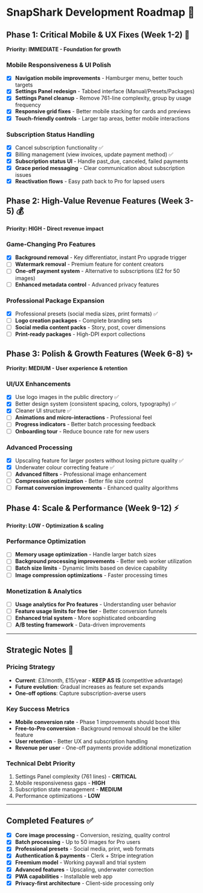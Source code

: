 # SnapShark Development Roadmap 🚀

## Phase 1: Critical Mobile & UX Fixes (Week 1-2) 📱

**Priority: IMMEDIATE - Foundation for growth**

### Mobile Responsiveness & UI Polish

- [x] **Navigation mobile improvements** - Hamburger menu, better touch targets
- [x] **Settings Panel redesign** - Tabbed interface (Manual/Presets/Packages)
- [x] **Settings Panel cleanup** - Remove 761-line complexity, group by usage frequency
- [x] **Responsive grid fixes** - Better mobile stacking for cards and previews
- [x] **Touch-friendly controls** - Larger tap areas, better mobile interactions

### Subscription Status Handling

- [x] Cancel subscription functionality ✅
- [x] Billing management (view invoices, update payment method) ✅
- [x] **Subscription status UI** - Handle past_due, canceled, failed payments
- [x] **Grace period messaging** - Clear communication about subscription issues
- [x] **Reactivation flows** - Easy path back to Pro for lapsed users

## Phase 2: High-Value Revenue Features (Week 3-5) 💰

**Priority: HIGH - Direct revenue impact**

### Game-Changing Pro Features

- [x] **Background removal** - Key differentiator, instant Pro upgrade trigger
- [ ] **Watermark removal** - Premium feature for content creators
- [ ] **One-off payment system** - Alternative to subscriptions (£2 for 50 images)
- [ ] **Enhanced metadata control** - Advanced privacy features

### Professional Package Expansion

- [x] Professional presets (social media sizes, print formats) ✅
- [ ] **Logo creation packages** - Complete branding sets
- [ ] **Social media content packs** - Story, post, cover dimensions
- [ ] **Print-ready packages** - High-DPI export collections

## Phase 3: Polish & Growth Features (Week 6-8) ✨

**Priority: MEDIUM - User experience & retention**

### UI/UX Enhancements

- [x] Use logo images in the public directory ✅
- [x] Better design system (consistent spacing, colors, typography) ✅
- [x] Cleaner UI structure ✅
- [ ] **Animations and micro-interactions** - Professional feel
- [ ] **Progress indicators** - Better batch processing feedback
- [ ] **Onboarding tour** - Reduce bounce rate for new users

### Advanced Processing

- [x] Upscaling feature for larger posters without losing picture quality ✅
- [x] Underwater colour correcting feature ✅
- [ ] **Advanced filters** - Professional image enhancement
- [ ] **Compression optimization** - Better file size control
- [ ] **Format conversion improvements** - Enhanced quality algorithms

## Phase 4: Scale & Performance (Week 9-12) ⚡

**Priority: LOW - Optimization & scaling**

### Performance Optimization

- [ ] **Memory usage optimization** - Handle larger batch sizes
- [ ] **Background processing improvements** - Better web worker utilization
- [ ] **Batch size limits** - Dynamic limits based on device capability
- [ ] **Image compression optimizations** - Faster processing times

### Monetization & Analytics

- [ ] **Usage analytics for Pro features** - Understanding user behavior
- [ ] **Feature usage limits for free tier** - Better conversion funnels
- [ ] **Enhanced trial system** - More sophisticated onboarding
- [ ] **A/B testing framework** - Data-driven improvements

---

## Strategic Notes 📝

### Pricing Strategy

- **Current**: £3/month, £15/year - **KEEP AS IS** (competitive advantage)
- **Future evolution**: Gradual increases as feature set expands
- **One-off options**: Capture subscription-averse users

### Key Success Metrics

- **Mobile conversion rate** - Phase 1 improvements should boost this
- **Free-to-Pro conversion** - Background removal should be the killer feature
- **User retention** - Better UX and subscription handling
- **Revenue per user** - One-off payments provide additional monetization

### Technical Debt Priority

1. Settings Panel complexity (761 lines) - **CRITICAL**
2. Mobile responsiveness gaps - **HIGH**
3. Subscription state management - **MEDIUM**
4. Performance optimizations - **LOW**

---

## Completed Features ✅

- [x] **Core image processing** - Conversion, resizing, quality control
- [x] **Batch processing** - Up to 50 images for Pro users
- [x] **Professional presets** - Social media, print, web formats
- [x] **Authentication & payments** - Clerk + Stripe integration
- [x] **Freemium model** - Working paywall and trial system
- [x] **Advanced features** - Upscaling, underwater correction
- [x] **PWA capabilities** - Installable web app
- [x] **Privacy-first architecture** - Client-side processing only
